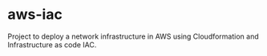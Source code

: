 # aws-iac
Project to deploy a network infrastructure in AWS using Cloudformation and Infrastructure as code IAC.
